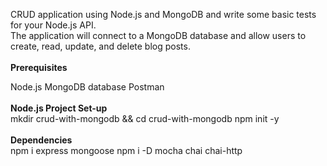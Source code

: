 CRUD application using Node.js and MongoDB and write some basic tests for your Node.js API. <br/>The application will connect to a MongoDB database and allow users to create, read, update, and delete blog posts.
<br/>
<br/>
**Prerequisites**<br/>

Node.js
MongoDB database
Postman
<br/>
<br/>
**Node.js Project Set-up**<br/>
mkdir crud-with-mongodb && cd crud-with-mongodb
npm init -y
<br/>
<br/>
**Dependencies**<br/>
npm i express mongoose
npm i -D mocha chai chai-http
